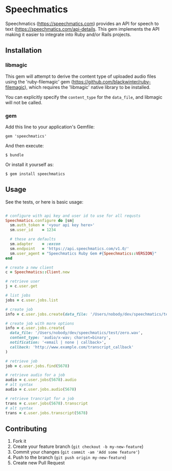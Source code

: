 # Speechmatics

Speechmatics (https://speechmatics.com) provides an API for speech to text (https://speechmatics.com/api-details.  This gem implements the API making it easier to integrate into Ruby and/or Rails projects.

## Installation

### libmagic

This gem will attempt to derive the content type of uploaded audio files using the 'ruby-filemagic' gem (https://github.com/blackwinter/ruby-filemagic), which requires the 'libmagic' native library to be installed.

You can explicitly specify the `content_type` for the `data_file`, and libmagic will not be called.

### gem

Add this line to your application's Gemfile:
  
    gem 'speechmatics'

And then execute:

    $ bundle

Or install it yourself as:

    $ gem install speechmatics

## Usage

See the tests, or here is basic usage:
```ruby

# configure with api key and user id to use for all requsts
Speechmatics.configure do |sm|
  sm.auth_token = '<your api key here>'
  sm.user_id    = 1234

  # these are defaults
  sm.adapter    = :excon
  sm.endpoint   = 'https://api.speechmatics.com/v1.0/'
  sm.user_agent = "Speechmatics Ruby Gem #{Speechmatics::VERSION}"
end

# create a new client
c = Speechmatics::Client.new

# retrieve user
j = c.user.get

# list jobs
jobs = c.user.jobs.list

# create job
info = c.user.jobs.create(data_file: '/Users/nobody/dev/speechmatics/test/zero.wav')

# create job with more options
info = c.user.jobs.create(
  data_file: '/Users/nobody/dev/speechmatics/test/zero.wav',
  content_type: 'audio/x-wav; charset=binary',
  notification: '<email | none | callback>',
  callback: 'http://www.example.com/transcript_callback'
)

# retrieve job
job = c.user.jobs.find(5678)

# retrieve audio for a job
audio = c.user.jobs(5678).audio
# alt syntax
audio = c.user.jobs.audio(5678)

# retrieve trancript for a job
trans = c.user.jobs(5678).transcript
# alt syntax
trans = c.user.jobs.transcript(5678)

```

## Contributing

1. Fork it
2. Create your feature branch (`git checkout -b my-new-feature`)
3. Commit your changes (`git commit -am 'Add some feature'`)
4. Push to the branch (`git push origin my-new-feature`)
5. Create new Pull Request
